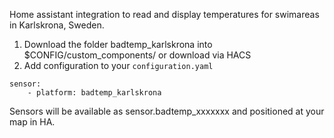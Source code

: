 Home assistant integration to read and display temperatures for swimareas in Karlskrona, Sweden.

1. Download the folder badtemp_karlskrona into $CONFIG/custom_components/ or download via HACS
2. Add configuration to your ```configuration.yaml```
```
sensor:
    - platform: badtemp_karlskrona
```

Sensors will be available as sensor.badtemp_xxxxxxx and positioned at your map in HA.
